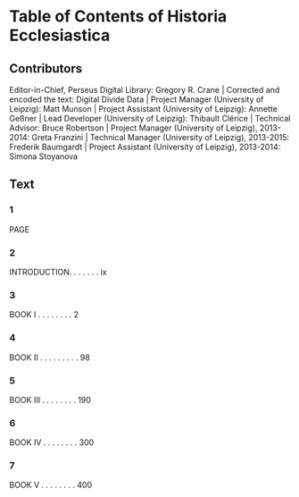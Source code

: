 # Table of Contents of Historia Ecclesiastica  

## Contributors  
Editor-in-Chief, Perseus Digital Library: Gregory R. Crane | Corrected and encoded the text: Digital Divide Data | Project Manager (University of Leipzig): Matt Munson | Project Assistant (University of Leipzig): Annette Geßner | Lead Developer (University of Leipzig): Thibault Clérice | Technical Advisor: Bruce Robertson | Project Manager (University of Leipzig), 2013-2014: Greta Franzini | Technical Manager (University of Leipzig), 2013-2015: Frederik Baumgardt | Project Assistant (University of Leipzig), 2013-2014: Simona Stoyanova  

## Text  
### 1  
PAGE  
### 2  
INTRODUCTION. . . . . . . ix  
### 3  
BOOK I . . . . . . . . 2  
### 4  
BOOK II . . . . . . . . . 98  
### 5  
BOOK III . . . . . . . . 190  
### 6  
BOOK IV . . . . . . . . 300  
### 7  
BOOK V . . . . . . . . 400  
